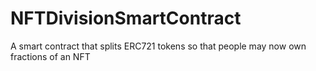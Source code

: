 # NFTDivisionSmartContract
A smart contract that splits ERC721 tokens so that people may now own fractions of an NFT 
